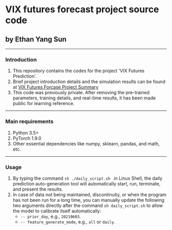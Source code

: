 # VIX futures forecast project source code 
## by Ethan Yang Sun

---
### Introduction
1. This repository contains the codes for the project 'VIX Futures Prediction'.
2. Brief project introduction details and the simulation results can be found at [VIX Futures Forcase Project Summary](https://docs.google.com/document/d/1mcll6YkTH9fpNrS4PzIth-VnltByD5fMY3MiHxQa_TY/edit#heading=h.p7jnyel6zwen
)
3. This code was previously private. After removing the pre-trained parameters, training details, and real-time results, it has been made public for learning reference.

---
### Main requirements
1. Python 3.5+
2. PyTorch 1.9.0
3. Other essential dependencies like numpy, sklearn, pandas, and math, etc.


---
### Usage
1. By typing the command ```sh ./daily_script.sh ``` in Linux Shell, the daily prediction auto-generation tool will automatically start, run, terminate, and present the results.
2. In case of data not being maintained, discontinuity, or when the program has not been run for a long time, you can manually update the following two arguments directly after the command  ```sh daily_script.sh``` to allow the model to calibrate itself automatically:
     - ```-- prior_day```, e.g., ```20210603```.
     - ```-- feature_generate_mode```, e.g., ```all``` or ```daily```.








